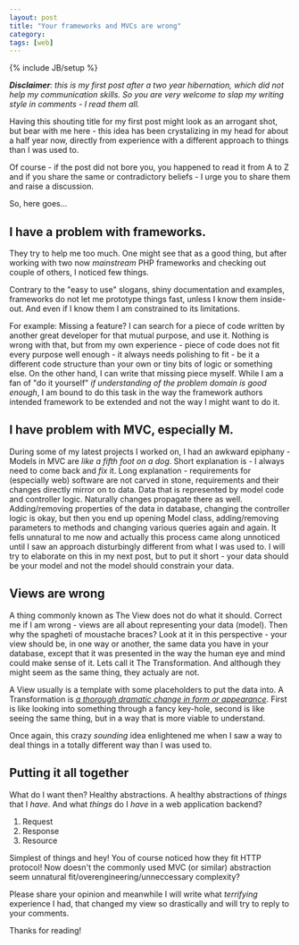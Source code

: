 ```yaml
---
layout: post
title: "Your frameworks and MVCs are wrong"
category: 
tags: [web]
---
```

{% include JB/setup %}

*__Disclaimer__: this is my first post after a two year _hibernation_, which did not
help my communication skills. So you are very welcome to slap my writing style in 
comments - I read them all.*

Having this shouting title for my first post might look as an arrogant shot, but 
bear with me here - this idea has been crystalizing in my head for about a half
year now, directly from experience with a different approach to things than I was 
used to.

Of course - if the post did not bore you, you happened to read it from A to Z
and if you share the same or contradictory beliefs - I urge you to share them and
raise a discussion. 

So, here goes...

## I have a problem with frameworks. 

They try to help me too much. One might see that as a good thing, but after working 
with two now _mainstream_ PHP frameworks and checking out couple of others, I 
noticed few things. 

Contrary to the "easy to use" slogans, shiny documentation and examples, frameworks do 
not let me prototype things fast, unless I know them inside-out. And even if I know them
I am constrained to its limitations.

For example: Missing a feature? I can search for a piece of code written by another 
great developer for that mutual purpose, and use it.  Nothing is wrong with that, but 
from my own experience - piece of code does not fit every purpose well enough - it always 
needs polishing to fit - be it a different code structure than your own or tiny bits of logic 
or something else. On the other hand, I can write that missing piece myself. While I am 
a fan of "do it yourself" _if understanding of the problem domain is good enough_, I am 
bound to do this task in the way the framework authors intended framework to be extended 
and not the way I might want to do it.

## I have problem with MVC, especially M.

During some of my latest projects I worked on, I had an awkward epiphany - Models 
in MVC are _like a fifth foot on a dog_. Short explanation is - I always need to 
come back and _fix_ it. Long explanation - requirements for (especially web) software 
are not carved in stone, requirements and their changes directly mirror on to data. 
Data that is represented by model code and controller logic. Naturally changes propagate 
there as well. Adding/removing properties of the data in database, changing the controller 
logic is okay, but then you end up opening Model class, adding/removing parameters to 
methods and changing various queries again and again. It fells unnatural to me now and 
actually this process came along unnoticed until I saw an approach disturbingly different 
from what I was used to. I will try to elaborate on this in my next post, but to put it short -
your data should be your model and not the model should constrain your data.

## Views are wrong

A thing commonly known as The View does not do what it should. Correct me if I am wrong - 
views are all about representing your data (model). Then why the spagheti of moustache 
braces? Look at it in this perspective - your view should be, in one way or another, the 
same data you have in your database, except that it was presented in the way the human eye 
and mind could make sense of it. Lets call it The Transformation. And although they might
seem as the same thing, they actualy are not.

A View usually is a template with some placeholders to put the data into. A Transformation
is [_a thorough dramatic change in form or appearance_](http://www.google.com/search?q=define:+transformation). 
First is like looking into something through a fancy key-hole, second is like seeing the 
same thing, but in a way that is more viable to understand.

Once again, this crazy _sounding_ idea enlightened me when I saw a way to deal things in
a totally different way than I was used to.

## Putting it all together

What do I want then? Healthy abstractions. A healthy abstractions of _things_ that I _have_. 
And what _things_ do I _have_ in a web application backend?

1. Request
2. Response
3. Resource

Simplest of things and hey! You of course noticed how they fit HTTP protocol! Now doesn't the commonly
used MVC (or similar) abstraction seem unnatural fit/overengineering/unneccessary complexity?

Please share your opinion and meanwhile I will write what _terrifying_ experience I had, that 
changed my view so drastically and will try to reply to your comments.

Thanks for reading!

